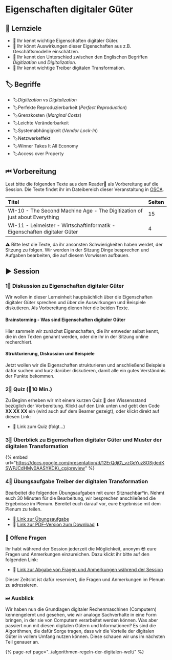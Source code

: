 # Eigenschaften digitaler Güter

## 🎯 Lernziele

* 🎯 Ihr kennt wichtige Eigenschaften digitaler Güter.
* 🎯 Ihr könnt Auswirkungen dieser Eigenschaften aus z.B. Geschäftsmodelle einschätzen.
* 🎯 Ihr kennt den Unterschied zwischen den Englischen Begriffen _Digitization_ und _Digitalization_.
* 🎯 Ihr kennt wichtige Treiber digitalen Transformation.

## 🏷 Begriffe

* 🏷_Digitization_ vs _Digitalization_
* 🏷Perfekte Reproduzierbarkeit \(_Perfect Reproduction_\)
* 🏷Grenzkosten \(_Marginal Costs_\)
* 🏷Leichte Veränderbarkeit
* 🏷Systemabhängigkeit \(_Vendor Lock-In_\)
* 🏷Netzwerkeffekt
* 🏷Winner Takes It All Economy
* 🏷Access over Property

## ⏮ Vorbereitung

Lest bitte die folgenden Texte aus dem Reader📑 als Vorbereitung auf die Session. Die Texte findet ihr im Dateibereich dieser Veranstaltung in [OSCA](http://osca.hs-osnabrueck.de/). 

| Titel | Seiten |
| :--- | :--- |
| WI-10 - The Second Machine Age - The Digitization of just about Everything | 15 |
| WI-11 - Leimeister - Wirtschaftinformatik - Eigenschaften digitaler Güter | 4 |

⚠ Bitte lest die Texte, da ihr ansonsten Schwierigkeiten haben werdet, der Sitzung zu folgen. Wir werden in der Sitzung Dinge besprechen und Aufgaben bearbeiten, die auf diesem Vorwissen aufbauen.

## ▶ Session

### 1⃣ Diskussion zu Eigenschaften digitaler Güter

Wir wollen in dieser Lerneinheit hauptsächlich über die Eigenschaften digitaler Güter sprechen und über die Auswirkungen und Beispiele diskutieren. Als Vorbereitung dienen hier die beiden Texte.

#### Brainstorming - Was sind Eigenschaften digitaler Güter

Hier sammeln wir zunächst Eigenschaften, die ihr entweder selbst kennt, die in den Texten genannt werden, oder die ihr in der Sitzung online recherchiert.

#### Strukturierung, Diskussion und Beispiele

Jetzt wollen wir die Eigenschaften strukturieren und anschließend Beispiele dafür suchen und kurz darüber diskutieren, damit alle ein gutes Verständnis der Punkte bekommen.

### 2⃣ Quiz  \(⏲10 Min.\)

Zu Beginn erheben wir mit einem kurzen Quiz 🥇 den Wissensstand bezüglich der Vorbereitung. Klickt auf den Link unten und gebt den Code **XX XX XX** ein \(wird auch auf dem Beamer gezeigt\), oder klickt direkt auf diesen Link:

* 🔗 Link zum Quiz \(folgt...\)

### 3⃣ Überblick zu Eigenschaften digitaler Güter und Muster der digitalen Transformation

{% embed url="https://docs.google.com/presentation/d/12ErQdjG\_vzGeYuz8OSjdedKSWPJCdHMy0AASYKCK\_cg/preview" %}

### 4⃣ Übungsaufgabe Treiber der digitalen Transformation

Bearbeitet die folgenden Übungsaufgaben mit eurer Sitznachbar\*in. Nehmt euch 30 Minuten für die Bearbeitung, wir besprechen anschließend die Ergebnisse im Plenum. Bereitet euch darauf vor, eure Ergebnisse mit dem Plenum zu teilen.

* 🔗[ Link zur Übungsaufgabe](https://docs.google.com/document/d/18llTApMAEFauxxZuOFNjaOs55ebhwIlU6QnP95UC8oM/edit/preview)
* 🔗 [Link zur PDF-Version zum Download](https://docs.google.com/document/d/18llTApMAEFauxxZuOFNjaOs55ebhwIlU6QnP95UC8oM/edit/export/pdf) ⬇ 

### 🔁 Offene Fragen

Ihr habt während der Session jederzeit die Möglichkeit, anonym 😎 eure Fragen und Anmerkungen einzureichen. Dazu klickt ihr bitte auf den folgenden Link:

* 🔗 [Link zur Abgabe von Fragen und Anmerkungen während der Session](https://www.menti.com/5c40972b)

Dieser Zeitslot ist dafür reserviert, die Fragen und Anmerkungen im Plenum zu adressieren.

### ⏭ Ausblick

Wir haben nun die Grundlagen digitaler Rechenmaschinen \(Computern\) kennengelernt und gesehen, wie wir analoge Sachverhalte in eine Form bringen, in der sie von Computern verarbeitet werden können. Was aber passiert nun mit diesen digitalen Gütern und Informationen? Es sind die Algorithmen, die dafür Sorge tragen, dass wir die Vorteile der digitalen Güter in vollem Umfang nutzen können. Diese schauen wir uns im nächsten Teil genauer an.

{% page-ref page="../algorithmen-regeln-der-digitalen-welt/" %}

